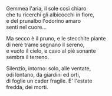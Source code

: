 Gemmea l'aria, il sole così chiaro    
che tu ricerchi gli albicocchi in fiore,    
e del prunalbo l'odorino amaro    
senti nel cuore...    

Ma secco è il pruno, e le stecchite piante    
di nere trame segnano il sereno,    
e vuoto il cielo, e cavo al piè sonante    
sembra il terreno.    

Silenzio, intorno: solo, alle ventate,    
odi lontano, da giardini ed orti,    
di foglie un cader fragile. E' l'estate    
fredda, dei morti.    